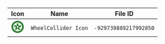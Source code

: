 | Icon | Name | File ID |
| ---  | ---  | ---     |
| ![](WheelCollider%20Icon.png) | `WheelCollider Icon` | `-929739889217992850` |
